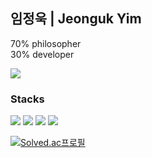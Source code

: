 ## 임정욱 | Jeonguk Yim

70% philosopher   
30% developer

<img src="https://img.shields.io/badge/LinkedIn-0A66C2?style=flat-square&logo=LinkedIn&logoColor=white"/> 



### Stacks   

<img src="https://img.shields.io/badge/Spring Boot-6DB33F?style=flat-square&logo=Spring Boot&logoColor=white"/> 
<img src="https://img.shields.io/badge/MySQL-4479A1?style=flat-square&logo=MySQL&logoColor=white"/> 
<img src="https://img.shields.io/badge/NGINX-009639?style=flat-square&logo=NGINX&logoColor=white"/> 
<img src="https://img.shields.io/badge/Amazon AWS-232F3E?style=flat-square&logo=Amazon AWS&logoColor=white"/> 

<br>




[![Solved.ac프로필](http://mazassumnida.wtf/api/v2/generate_badge?boj=yju0808)](https://solved.ac/yju0808)
